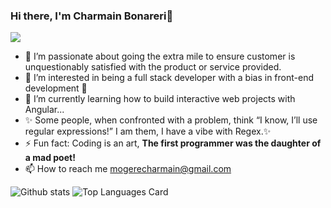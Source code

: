 ### Hi there, I'm Charmain Bonareri👋
<p align="center"> 
  
  <img src="![CHARMAIN (2)](https://user-images.githubusercontent.com/100102952/161370933-a9c61f7f-1e23-4ec0-9e01-6e3169dbfec0.png)
" />
</p>
 
- 🔭 I’m passionate about going the extra mile to ensure customer is unquestionably satisfied with the product or service provided. 
- 👀 I’m interested in being a full stack developer with a bias in front-end development 👀
- 🌱 I’m currently learning how to build interactive web projects with Angular... 
- ✨ Some people, when confronted with a problem, think “I know, I’ll use regular expressions!” I am them, I have a vibe with Regex.✨
- ⚡  Fun fact: Coding is an art, **The first programmer was the daughter of a mad poet!**
- 📫 How to reach me mogerecharmain@gmail.com

![Github stats](https://github-readme-stats.vercel.app/api?username=charmain-bonareri&theme=synthwave&show_icons=true&count_private=true)
![Top Languages Card](https://github-readme-stats.vercel.app/api/top-langs/?username=charmain-bonareri&theme=synthwave)

<!---
Charmain-Bonareri/Charmain-Bonareri is a ✨ special ✨ repository because its `README.md` (this file) appears on your GitHub profile.
You can click the Preview link to take a look at your changes.
--->
